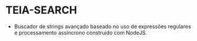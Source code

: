TEIA-SEARCH
=======

- Buscador de strings avançado baseado no uso de expressões regulares e processamento assíncrono construído com NodeJS.
